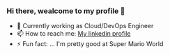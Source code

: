 ### Hi there, wealcome to my profile 👋

- 🔭 Currently working as Cloud/DevOps Engineer
- 📫 How to reach me: [My linkedin profile](https://www.linkedin.com/in/tomazellifelipe/)
- ⚡ Fun fact: ... I'm pretty good at Super Mario World
